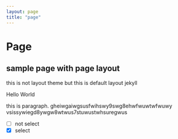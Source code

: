 ```yaml
---
layout: page
title: "page"
---
```


# Page
## sample page with page layout
this is not layout theme but this is default layout jekyll

Hello World

this is paragraph. gheiwgaiwgsusfwihswy9swg8ehwfwuwtwfwuwy
vsissywiegd8ywgw8wtwus7stuwustwhsuregwus
- [ ] not select
- [X] select
